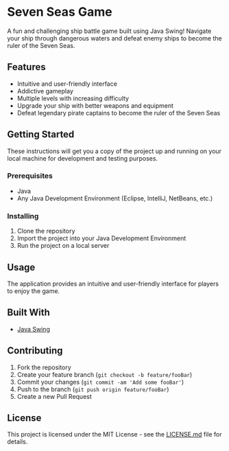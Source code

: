 # Seven Seas Game

A fun and challenging ship battle game built using Java Swing! Navigate your ship through dangerous waters and defeat enemy ships to become the ruler of the Seven Seas.

## Features

- Intuitive and user-friendly interface
- Addictive gameplay
- Multiple levels with increasing difficulty
- Upgrade your ship with better weapons and equipment
- Defeat legendary pirate captains to become the ruler of the Seven Seas

## Getting Started

These instructions will get you a copy of the project up and running on your local machine for development and testing purposes.

### Prerequisites

- Java
- Any Java Development Environment (Eclipse, IntelliJ, NetBeans, etc.)

### Installing

1. Clone the repository
2. Import the project into your Java Development Environment
3. Run the project on a local server

## Usage

The application provides an intuitive and user-friendly interface for players to enjoy the game.

## Built With

- [Java Swing](https://docs.oracle.com/en/java/javase/14/docs/api/javax/swing/package-summary.html)

## Contributing

1. Fork the repository
2. Create your feature branch (`git checkout -b feature/fooBar`)
3. Commit your changes (`git commit -am 'Add some fooBar'`)
4. Push to the branch (`git push origin feature/fooBar`)
5. Create a new Pull Request

## License

This project is licensed under the MIT License - see the [LICENSE.md](LICENSE.md) file for details.
